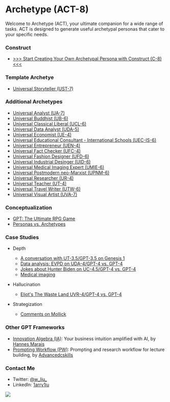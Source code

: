 # Archetype (ACT-8)

Welcome to Archetype (ACT), your ultimate companion for a wide range of tasks. ACT is designed to generate useful archetypal personas that cater to your specific needs.

### Construct
- [>>> Start Creating Your Own Archetypal Persona with Construct (C-8) <<<](https://chat.openai.com/share/f4c1171f-19f2-4629-8c15-ed32cbce531f)

### Template Archetye

- [Universal Storyteller (UST-7)](https://chat.openai.com/share/bd67324f-fff9-4f89-8cb8-f4452e5bd175)

### Additional Archetypes

- [Universal Analyst (UA-7)](https://chat.openai.com/share/b6819c00-9bed-4798-aa9c-e23b79f14054)
- [Universal Buddhist (UB-6)](https://chat.openai.com/share/b90ff5ab-6b8c-4fe2-961a-b3f6e8d87b3c)
- [Universal Classical Liberal (UCL-6)](https://chat.openai.com/share/110e0089-65e1-4398-9327-cabad3a7db9e)
- [Universal Data Analyst (UDA-5)](https://chat.openai.com/share/5148b808-aef2-4f25-a703-34894c965aab)
- [Universal Economist (UE-4)](https://chat.openai.com/share/cca42f39-0fc6-46e9-9301-aa31090fbff2)
- [Universal Educational Consultant - International Schools (UEC-IS-6)](https://chat.openai.com/share/6c0f85f5-d04c-40e7-bd1f-9b93548c5da4)
- [Universal Entrepreneur (UEN-4)](https://chat.openai.com/share/ad11e07e-7261-4065-8cb4-29b0bf1e282f)
- [Universal Fact Checker (UFC-4)](https://chat.openai.com/share/1558c63b-218f-4b9e-a1f2-0dc1c6f803dc)
- [Universal Fashion Designer (UFD-6)](https://chat.openai.com/share/56f37770-1c21-4150-a80e-36c3a21bf295)
- [Universal Industrial Desinger (UID-6)](https://chat.openai.com/share/59c6719d-22ee-4056-aafa-114aeddbc783)
- [Universal Medical Imaging Expert (UMIE-6)](https://chat.openai.com/share/3f933360-acc7-4a96-bcc6-dda716a4d767)
- [Universal Postmodern neo-Marxist (UPNM-6)](https://chat.openai.com/share/1438c7d7-921e-4633-9c54-be75eecc0ec3)
- [Universal Researcher (UR-4)](https://chat.openai.com/share/88942916-beb0-4825-8885-444421e701e9)
- [Universal Teacher (UT-4)](https://chat.openai.com/share/4e00fd99-595d-4ae0-af80-a12b1de9537b)
- [Universal Travel Writer (UTW-6)](https://chat.openai.com/share/a131d443-17c1-4a13-b42a-5a34b66bf5db)
- [Universal Visual Artist (UVA-7)](https://chat.openai.com/share/8655d1fa-de97-49c2-a492-f2f179017a7d)

### Conceptualization

- [GPT: The Ultimate RPG Game](https://x.com/w_liu_/status/1663385882152554499)
- [Personas vs. Archetypes](https://github.com/1arry1iu/archetype/blob/main/Thoughts/Personas%20vs.%20Archetypes.md)

### Case Studies

- Depth
  - [A conversation with UT-3.5/GPT-3.5 on Genesis 1](https://github.com/1arry1iu/everything/blob/main/Case%20Studies/Depth/Conversation%20with%20Bible%20Teacher.md)
  - [Data analysis: EVPD on UDA-4/GPT-4 vs. GPT-4](https://github.com/1arry1iu/archetype/blob/main/Case%20Studies/Depth/EVPD%20on%20UDA-4%20vs.%20GPT-4.md)
  - [Jokes about Hunter Biden on UC-4.5/GPT-4 vs. GPT-4](https://github.com/1arry1iu/archetype/blob/main/Case%20Studies/Depth/Jokes%20about%20Hunter%20Biden.md)
  - [Medical imaging](https://x.com/w_liu_/status/1709926206521708959)

- Hallucination
  - [Eliot's The Waste Land UVR-4/GPT-4 vs. GPT-4](https://github.com/1arry1iu/archetype/blob/main/Case%20Studies/Hallucination/The%20Waste%20Land.md)
 
- Strategization
  - [Comments on Mollick](https://x.com/w_liu_/status/1708672278618374242)

### Other GPT Frameworks

- [Innovation Algebra (IA)](https://innovationalgebra.com/): Your business intuition amplified with AI, by [Hannes Marais](https://twitter.com/HiDeeeps)
- [Prompting Workflow (PW)](https://github.com/dgcruzing/Prompting-Workflow): Prompting and research workflow for lecture building, by [Advancedcskills](https://twitter.com/advancedcskills)

### Contact Me

- Twitter: [@w_liu_](https://twitter.com/w_liu_)
- LinkedIn: [1arry1iu](https://www.linkedin.com/in/1arry1iu/)

![](https://github.com/1arry1iu/everything/blob/main/ET_Avatar.png)
